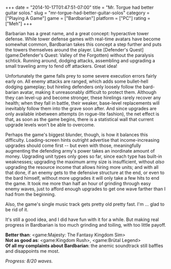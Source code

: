 +++
date = "2014-10-17T01:47:51-07:00"
title = "Mr. Torgue had better guitar solos."
slug = "mr-torgue-had-better-guitar-solos"
category = ["Playing A Game"]
game = ["Bardbarian"]
platform = ["PC"]
rating = ["Meh"]
+++

Barbarian has a great name, and a great concept: hyperactive tower defense.  While tower defense games with real-time avatars have become somewhat common, Bardbarian takes this concept a step further and puts the towers themselves around the player.  Like [Defender's Quest](game:Defender's Quest: Valley of the Forgotten) without the paralysis schtick.  Running around, dodging attacks, assembling and upgrading a small traveling army to fend off attackers.  Great idea!

Unfortunately the game falls prey to some severe execution errors fairly early on.  All enemy attacks are ranged, which adds some bullet-hell dodging gameplay; but hireling defenders only loosely follow the bard-barian avatar, making it unreasonably difficult to protect them.  Although they can level-up and become stronger, these hirelings rarely recover any health; when they fall in battle, their weaker, base-level replacements will inevitably follow them into the grave soon after.  And since upgrades are only available inbetween attempts (in rogue-lite fashion), the net effect is that, as soon as the game begins, there is a statistical wall that current upgrade levels won't be able to overcome.

Perhaps the game's biggest blunder, though, is how it balances this difficulty.  Loading-screen hints outright advertise that income-increasing upgrades should come first -- but even with those, meaningfully augmenting the defending army's power takes an inordinate amount of money.  Upgrading unit types only goes so far, since each type has built-in weaknesses; upgrading the maximum army size is insufficient, without <i>also</i> upgrading the resource income that allows hiring more units; and with all that done, if an enemy gets to the defensive structure at the end, or even to the bard himself, without more upgrades it will only take a few hits to end the game.  It took me more than half an hour of grinding through easy enemy waves, just to afford enough upgrades to get one wave farther than I had from the beginning.

Also, the game's single music track gets pretty old pretty fast.  I'm ... glad to be rid of it.

It's still a good idea, and I did have fun with it for a while.  But making real progress in Bardbarian is too much grinding and toiling, with too little payoff.

<b>Better than</b>: <game:Majesty: The Fantasy Kingdom Sim>  
<b>Not as good as</b>: <game:Kingdom Rush>, <game:Brütal Legend>  
<b>Of all my complaints about Bardbarian</b>: the anemic soundtrack still baffles and disappoints me most.

<i>Progress: 8/20 waves.</i>
